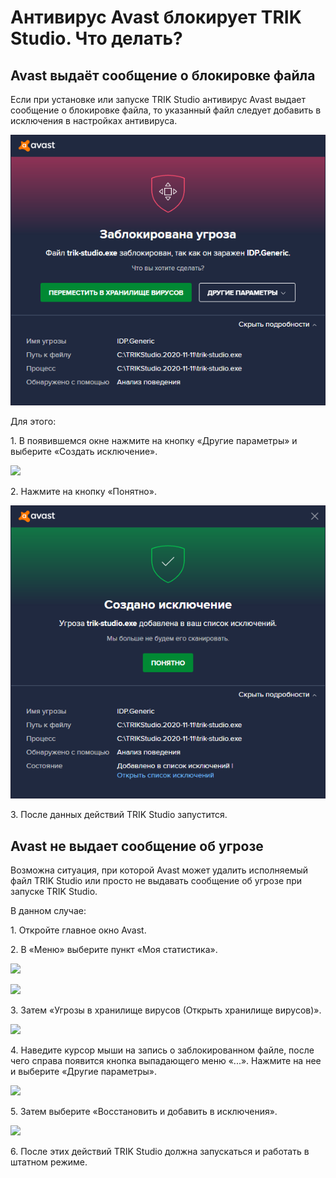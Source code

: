 # Антивирус Avast блокирует TRIK Studio. Что делать?

## **Avast выдаёт сообщение о блокировке файла**

Если при установке или запуске TRIK Studio антивирус Avast выдает сообщение о блокировке файла, то указанный файл следует добавить в исключения в настройках антивируса.

![](../../.gitbook/assets/AVAST-01.png)

Для этого:

1\. В появившемся окне нажмите на кнопку «Другие параметры» и выберите «Создать исключение».

![](../../.gitbook/assets/AVAST-02\_.png)

2\. Нажмите на кнопку «Понятно».

![](../../.gitbook/assets/AVAST-03.png)

3\. После данных действий TRIK Studio запустится.

## Avast не выдает сообщение об угрозе

Возможна ситуация, при которой Avast может удалить исполняемый файл TRIK Studio или просто не выдавать сообщение об угрозе при запуске TRIK Studio.

В данном случае:

1\. Откройте главное окно Avast.

2\. В «Меню» выберите пункт «Моя статистика».

![](../../.gitbook/assets/AVAST-06\_.png)

![](../../.gitbook/assets/AVAST-05\_.png)

3\. Затем «Угрозы в хранилище вирусов (Открыть хранилище вирусов)».

![](../../.gitbook/assets/AVAST-07\_.png)

4\. Наведите курсор мыши на запись о заблокированном файле, после чего справа появится кнопка выпадающего меню «...». Нажмите на нее и выберите «Другие параметры».

![](../../.gitbook/assets/AVAST-08\_.png)

5\. Затем выберите «Восстановить и добавить в исключения».

![](../../.gitbook/assets/AVAST-09\_.png)

6\. После этих действий TRIK Studio должна запускаться и работать в штатном режиме.
